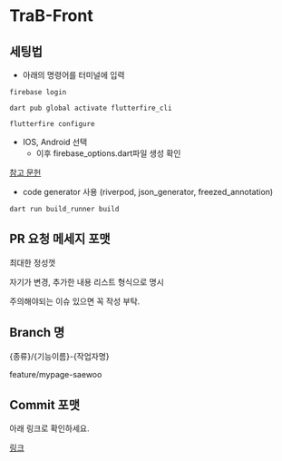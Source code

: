 # TraB-Front

## 세팅법

- 아래의 명령어를 터미널에 입력

`firebase login`

`dart pub global activate flutterfire_cli`

`flutterfire configure`

- IOS, Android 선택
  - 이후 firebase_options.dart파일 생성 확인

[참고 문헌](https://firebase.google.com/docs/flutter/setup?hl=ko&platform=ios)

- code generator 사용 (riverpod, json_generator, freezed_annotation)

`dart run build_runner build`

## PR 요청 메세지 포맷

최대한 정성껏

자기가 변경, 추가한 내용 리스트 형식으로 명시

주의해야되는 이슈 있으면 꼭 작성 부탁.

## Branch 명

{종류}/{기능이름}-{작업자명}

feature/mypage-saewoo

## Commit 포맷

아래 링크로 확인하세요.

[링크](https://velog.io/@archivvonjang/Git-Commit-Message-Convention)
